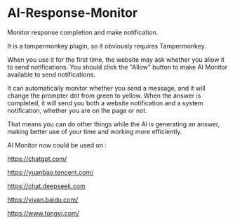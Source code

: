 # AI-Response-Monitor
Monitor response completion and make notification.


It is a tampermonkey plugin, so it obviously requires Tampermonkey.


When you use it for the first time, the website may ask whether you allow it to send notifications. You should click the "Allow" button to make AI Monitor available to send notifications.

It can automatically monitor whether you send a message, and it will change the prompter dot from green to yellow. When the answer is completed, it will send you both a website notification and a system notification, whether you are on the page or not. 

That means you can do other things while the AI is generating an answer, making better use of your time and working more efficiently.


AI Monitor now could be used on :

https://chatgpt.com/

https://yuanbao.tencent.com/

https://chat.deepseek.com

https://yiyan.baidu.com/

https://www.tongyi.com/
